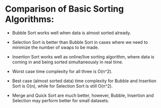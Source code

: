 # Comparison of Basic Sorting Algorithms:
- Bubble Sort works well when data is almost sorted already.
- Selection Sort is better than Bubble Sort in cases where we need to minimize the number of swaps to be made.
- Insertion Sort works well as online/live sorting algorithm, where data is coming in and being sorted simultaneously in real time.
- Worst case time complexity for all three is O(n^2).
- Best case (almost sorted data) time complexity for Bubble and Insertion Sort is O(n), while for Selection Sort is still O(n^2).

- Merge and Quick Sort are much better, however, Bubble, Insertion and Selection may perform better for small datasets.
